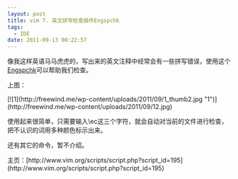 ```yaml
---
layout: post
title: vim 7. 英文拼写检查插件Engspchk
tags:
  - IDE
date: 2011-09-13 00:22:57
---
```


像我这样英语马马虎虎的，写出来的英文注释中经常会有一些拼写错误，使用这个[Engspchk](http://www.vim.org/scripts/script.php?script_id=195)可以帮助我们检查。
<p>上图：
<p>[![1](http://freewind.me/wp-content/uploads/2011/09/1_thumb2.jpg "1")](http://freewind.me/wp-content/uploads/2011/09/12.jpg)
<p>使用起来很简单，只需要输入\ec这三个字符，就会自动对当前的文件进行检查，把不认识的词用多种颜色标示出来。
<p>还有其它的命令，暂不介绍。
<p>主页：[http://www.vim.org/scripts/script.php?script_id=195](http://www.vim.org/scripts/script.php?script_id=195)